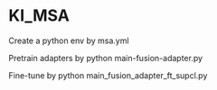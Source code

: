 # KI_MSA

Create a python env by msa.yml

Pretrain adapters by python main-fusion-adapter.py

Fine-tune by python main_fusion_adapter_ft_supcl.py

